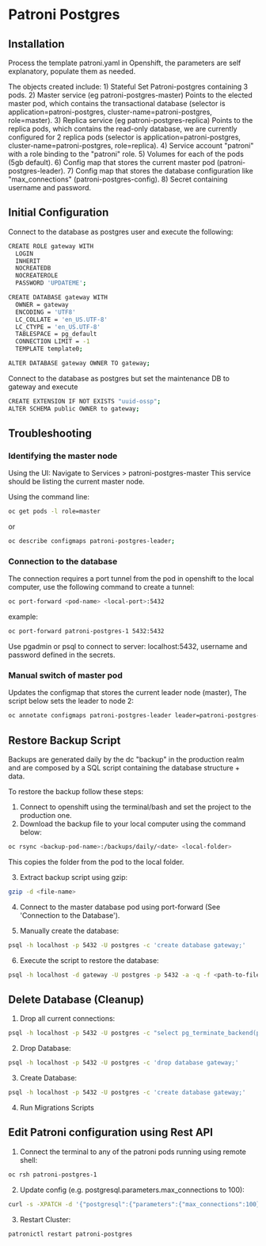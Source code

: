 # Patroni Postgres

## Installation

Process the template patroni.yaml in Openshift, the parameters are self explanatory, populate them as needed. 

The objects created include:
    1) Stateful Set Patroni-postgres containing 3 pods.
    2) Master service (eg patroni-postgres-master)
        Points to the elected master pod, which contains the transactional 
        database (selector is application=patroni-postgres, cluster-name=patroni-postgres, role=master).
    3) Replica service (eg patroni-postgres-replica)
        Points to the replica pods, which contains the read-only database, 
        we are currently configured for 2 replica pods (selector is application=patroni-postgres, cluster-name=patroni-postgres, role=replica).
    4) Service account "patroni" with a role binding to the "patroni" role.
    5) Volumes for each of the pods (5gb default).
    6) Config map that stores the current master pod (patroni-postgres-leader).
    7) Config map that stores the database configuration like "max_connections" (patroni-postgres-config).
    8) Secret containing username and password.

## Initial Configuration

Connect to the database as postgres user and execute the following:

```bash
CREATE ROLE gateway WITH
  LOGIN
  INHERIT
  NOCREATEDB
  NOCREATEROLE
  PASSWORD 'UPDATEME';

CREATE DATABASE gateway WITH
  OWNER = gateway
  ENCODING = 'UTF8'
  LC_COLLATE = 'en_US.UTF-8'
  LC_CTYPE = 'en_US.UTF-8'
  TABLESPACE = pg_default
  CONNECTION LIMIT = -1
  TEMPLATE template0;

ALTER DATABASE gateway OWNER TO gateway;
```

Connect to the database as postgres but set the maintenance DB to gateway and execute

```bash
CREATE EXTENSION IF NOT EXISTS "uuid-ossp";
ALTER SCHEMA public OWNER to gateway;
```

## Troubleshooting

### Identifying the master node

Using the UI:
Navigate to Services > patroni-postgres-master
This service should be listing the current master node.

Using the command line:

``` bash
oc get pods -l role=master
```
or

``` bash
oc describe configmaps patroni-postgres-leader;
```

### Connection to the database 

The connection requires a port tunnel from the pod in openshift to the local computer,
use the following command to create a tunnel:

``` bash
oc port-forward <pod-name> <local-port>:5432
```

example:

``` bash
oc port-forward patroni-postgres-1 5432:5432
```

Use pgadmin or psql to connect to server: localhost:5432, username and password defined in the secrets.


### Manual switch of master pod

Updates the configmap that stores the current leader node (master),
The script below sets the leader to node 2:

``` bash
oc annotate configmaps patroni-postgres-leader leader=patroni-postgres-2 --overwrite=true;
```

## Restore Backup Script

Backups are generated daily by the dc "backup" in the production realm and are composed by a SQL script containing the database structure + data.

To restore the backup follow these steps:

1) Connect to openshift using the terminal/bash and set the project to the production one.
2) Download the backup file to your local computer using the command below:

``` bash
oc rsync <backup-pod-name>:/backups/daily/<date> <local-folder>
```

This copies the folder from the pod to the local folder.

3) Extract backup script using gzip:

``` bash
gzip -d <file-name>
```

4) Connect to the master database pod using port-forward (See 'Connection to the Database').

5) Manually create the database:

``` bash
psql -h localhost -p 5432 -U postgres -c 'create database gateway;'
```

6) Execute the script to restore the database:

``` bash
psql -h localhost -d gateway -U postgres -p 5432 -a -q -f <path-to-file>
```

## Delete Database (Cleanup)

1) Drop all current connections:

``` bash
psql -h localhost -p 5432 -U postgres -c "select pg_terminate_backend(pid) from pg_stat_activity where datname='gateway';"
```

2) Drop Database:

``` bash
psql -h localhost -p 5432 -U postgres -c 'drop database gateway;'
```

3) Create Database:

``` bash
psql -h localhost -p 5432 -U postgres -c 'create database gateway;'
```

4) Run Migrations Scripts

## Edit Patroni configuration using Rest API

1) Connect the terminal to any of the patroni pods running using remote shell:

``` bash
oc rsh patroni-postgres-1
```

2) Update config (e.g. postgresql.parameters.max_connections to 100):

``` bash
curl -s -XPATCH -d '{"postgresql":{"parameters":{"max_connections":100}}}' http://localhost:8008/config | jq .
```

3) Restart Cluster:

``` bash
patronictl restart patroni-postgres
```



